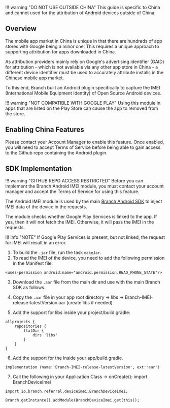 !!! warning "DO NOT USE OUTSIDE CHINA"
	This guide is specific to China and cannot used for the attribution of Android devices outside of China.  

## Overview

The mobile app market in China is unique in that there are hundreds of app stores with Google being a minor one. This requires a unique approach to supporting attribution for apps downloaded in China.

As attribution providers mainly rely on Google's advertising identifier (GAID) for attribution - which is not available via any other app store in China - a different device identifier must be used to accurately attribute installs in the Chinese mobile app market.

To this end, Branch built an Android plugin specifically to capture the IMEI (International Mobile Equipment Identity) of Open Source Android devices.

!!! warning "NOT COMPATIBLE WITH GOOGLE PLAY"
	Using this module in apps that are listed on the Play Store can cause the app to removed from the store.

## Enabling China Features

Please contact your Account Manager to enable this feature.  Once enabled, you will need to accept Terms of Service before being able to gain access to the Github repo containing the Android plugin.

## SDK Implementation

!!! warning "GITHUB REPO ACCESS RESTRICTED"
	Before you can implement the Branch Android IMEI module, you must contact your account manager and accept the Terms of Service for using this feature.

The Android IMEI module is used by the main [Branch Android SDK](/apps/android) to inject IMEI data of the device in the requests.

The module checks whether Google Play Services is linked to the app. If yes, then it will not fetch the IMEI. Otherwise, it will pass the IMEI in the requests.

!!! info "NOTE"
	If Google Play Services is present, but not linked, the request for IMEI will result in an error.

1. To build the `.jar` file, run the task `makeJar`.
2. To read the IMEI of the device, you need to add the following permission in the Manifest file:
```
<uses-permission android:name="android.permission.READ_PHONE_STATE"/>
```
3. Download the `.aar` file from the main dir and use with the main Branch SDK as follows.

4. Copy the `.aar` file in your app root directory -> libs -> Branch-IMEI-release-latestVersion.aar (create libs if needed)

5. Add the support for libs inside your project/build.gradle:
```
allprojects {
    repositories {
        flatDir {
            dirs 'libs'
        }
    }
}
```
6. Add the support for the Inside your app/build.gradle.
```
implementation (name:'Branch-IMEI-release-latestVersion', ext:'aar')
```

7. Call the following in your Application Class -> onCreate(): import BranchDeviceImei
```
import io.branch.referral.deviceimei.BranchDeviceImei;
```
```
Branch.getInstance().addModule(BranchDeviceImei.get(this));
```

